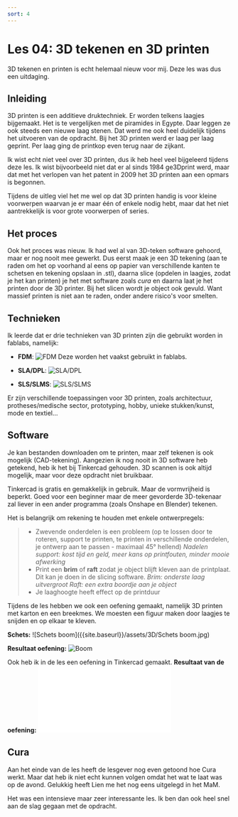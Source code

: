 ```yaml
---
sort: 4
---
```


# Les 04: 3D tekenen en 3D printen

3D tekenen en printen is echt helemaal nieuw voor mij. Deze les was dus een uitdaging.


## Inleiding

3D printen is een additieve druktechniek. Er worden telkens laagjes bijgemaakt. Het is te vergelijken met de piramides in Egypte. Daar leggen ze ook steeds een nieuwe laag stenen.
Dat werd me ook heel duidelijk tijdens het uitvoeren van de opdracht. Bij het 3D printen werd er laag per laag geprint. Per laag ging de printkop even terug naar de zijkant.

Ik wist echt niet veel over 3D printen, dus ik heb heel veel bijgeleerd tijdens deze les. Ik wist bijvoorbeeld niet dat er al sinds 1984 ge3Dprint werd, maar dat met het verlopen van het patent in 2009 het 3D printen aan een opmars is begonnen.

Tijdens de uitleg viel het me wel op dat 3D printen handig is voor kleine voorwerpen waarvan je er maar één of enkele nodig hebt, maar dat het niet aantrekkelijk is voor grote voorwerpen of series. 


## Het proces

Ook het proces was nieuw. 
Ik had wel al van 3D-teken software gehoord, maar er nog nooit mee gewerkt. Dus eerst maak je een 3D tekening (aan te raden om het op voorhand al eens op papier van verschillende kanten te schetsen en tekening opslaan in .stl), daarna slice (opdelen in laagjes, zodat je het kan printen) je het met software zoals _cura_ en daarna laat je het printen door de 3D printer.
Bij het slicen wordt je object ook gevuld. Want massief printen is niet aan te raden, onder andere risico's voor smelten.


## Technieken

Ik leerde dat er drie technieken van 3D printen zijn die gebruikt worden in fablabs, namelijk:

- **FDM**:
![FDM](https://media.s-bol.com/gL8Kw75379yG/550x623.jpg)
Deze worden het vaakst gebruikt in fablabs.

- **SLA/DPL**: 
![SLA/DPL](https://cdn.shopify.com/s/files/1/2104/4351/products/Form-2-printer-three-quarters-Hart.jpg?v=1564763207)

- **SLS/SLMS**: 
![SLS/SLMS](https://amfg.ai/wp-content/uploads/2020/01/SLS-3D-printed-Parts.png)

Er zijn verschillende toepassingen voor 3D printen, zoals architectuur, protheses/medische sector, prototyping, hobby, unieke stukken/kunst, mode en textiel...


## Software

Je kan bestanden downloaden om te printen, maar zelf tekenen is ook mogelijk (CAD-tekening). Aangezien ik nog nooit in 3D software heb getekend, heb ik het bij Tinkercad gehouden. 3D scannen is ook altijd mogelijk, maar voor deze opdracht niet bruikbaar.

Tinkercad is gratis en gemakkelijk in gebruik. Maar de vormvrijheid is beperkt. Goed voor een beginner maar de meer gevorderde 3D-tekenaar zal liever in een ander programma (zoals Onshape en Blender) tekenen. 

Het is belangrijk om rekening te houden met enkele ontwerpregels:
>- Zwevende onderdelen is een probleem (op te lossen door te roteren, support te printen, te printen in verschillende onderdelen, je ontwerp aan te passen - maximaal 45° hellend)
>_Nadelen support: kost tijd en geld, meer kans op printfouten, minder mooie afwerking_
>- Print een **brim** of **raft** zodat je object blijft kleven aan de printplaat. Dit kan je doen in de slicing software.
>_Brim: onderste laag uitvergroot_
>_Raft: een extra boordje aan je object_
>- Je laaghoogte heeft effect op de printduur

Tijdens de les hebben we ook een oefening gemaakt, namelijk 3D printen met karton en een breekmes. We moesten een figuur maken door laagjes te snijden en op elkaar te kleven.

**Schets:**
![Schets boom]({{site.baseurl}}/assets/3D/Schets boom.jpg)

**Resultaat oefening:**
![Boom]({{site.baseurl}}/assets/3D/Boom.jpg)


Ook heb ik in de les een oefening in Tinkercad gemaakt. 
**Resultaat van de oefening:**
![Gezicht]({{site.baseurl}}/assets/3D/Kubus.stl)


## Cura

Aan het einde van de les heeft de lesgever nog even getoond hoe Cura werkt. Maar dat heb ik niet echt kunnen volgen omdat het wat te laat was op de avond. Gelukkig heeft Lien me het nog eens uitgelegd in het MaM.


Het was een intensieve maar zeer interessante les. Ik ben dan ook heel snel aan de slag gegaan met de opdracht.


